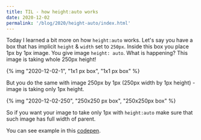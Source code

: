 ```yaml
---
title: TIL - how height:auto works
date: 2020-12-02
permalink: '/blog/2020/height-auto/index.html'
---
```


Today I learned a bit more on how `height:auto` works. Let's say you have a box that has
implicit `height` & `width` set to `250px`. Inside this box you place 1px by 1px image.
You give image `height: auto`. What is happening? This image is taking whole 250px height!

{% img "2020-12-02-1", "1x1 px box", "1x1 px box" %}

But you do the same with image 250px by 1px (250px width by 1px height) - image is taking only 1px height.

{% img "2020-12-02-250", "250x250 px box", "250x250px box" %}

So if you want your image to take only 1px with `height:auto` make sure that such image has full width
of parent.

You can see example in this [codepen](https://codepen.io/krzysztofzuraw/pen/oNzXEGY).
